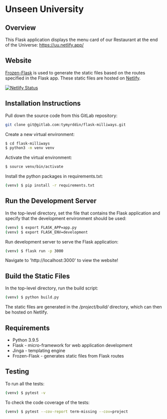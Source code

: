 # Unseen University

## Overview

This Flask application displays the menu card of our Restaurant at the end of the 
Universe: https://uu.netlify.app/

## Website

[Frozen-Flask](https://pythonhosted.org/Frozen-Flask/) is
used to generate the static files based on the routes specified in the Flask app.  These static files are hosted on
[Netlify](https://www.netlify.com).

[![Netlify Status](https://api.netlify.com/api/v1/badges/9ed82aed-cfb0-42fb-9289-dc4758fe743c/deploy-status)](https://app.netlify.com/sites/unseen-uni/deploys)

## Installation Instructions

Pull down the source code from this GitLab repository:

```sh
git clone git@gitlab.com:tymyrddin/flask-milliways.git
```

Create a new virtual environment:

```sh
$ cd flask-milliways
$ python3 -m venv venv
```

Activate the virtual environment:

```sh
$ source venv/bin/activate
```

Install the python packages in requirements.txt:

```sh
(venv) $ pip install -r requirements.txt
```

## Run the Development Server

In the top-level directory, set the file that contains the Flask application and specify that the development environment should be used:

```sh
(venv) $ export FLASK_APP=app.py
(venv) $ export FLASK_ENV=development
```

Run development server to serve the Flask application:

```sh
(venv) $ flask run -p 3000
```

Navigate to 'http://localhost:3000' to view the website!

## Build the Static Files

In the top-level directory, run the build script:

```sh
(venv) $ python build.py
```

The static files are generated in the */project/build/* directory, which can then be hosted on Netlify.

## Requirements

* Python 3.9.5
* Flask - micro-framework for web application development
* Jinga - templating engine
* Frozen-Flask - generates static files from Flask routes

## Testing

To run all the tests:

```sh
(venv) $ pytest -v
```

To check the code coverage of the tests:

```sh
(venv) $ pytest --cov-report term-missing --cov=project
```
